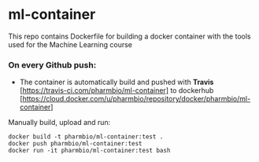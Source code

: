 # ml-container
This repo contains Dockerfile for building a docker container with the tools used for the Machine Learning course

### On every Github push:
- The container is automatically build and pushed with **Travis** [https://travis-ci.com/pharmbio/ml-container] to dockerhub [https://cloud.docker.com/u/pharmbio/repository/docker/pharmbio/ml-container]

Manually build, upload and run:
```
docker build -t pharmbio/ml-container:test .
docker push pharmbio/ml-container:test
docker run -it pharmbio/ml-container:test bash
```
